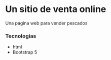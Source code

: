 # Un sitio de venta online 
Una pagina web para vender pescados 
### Tecnologias
- html
- Bootstrap 5
